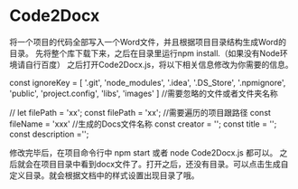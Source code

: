 # Code2Docx
将一个项目的代码全部写入一个Word文件，并且根据项目目录结构生成Word的目录。
先将整个库下载下来，之后在目录里运行npm install.（如果没有Node环境请自行百度）
之后打开Code2Docx.js，将以下相关信息修改为你需要的信息。

const ignoreKey = [
    '.git',
    'node_modules',
    '.idea',
    '.DS_Store',
    '.npmignore',
    'public',
    'project.config',
    'libs',
    'images'
]  //需要忽略的文件或者文件夹名称


// let filePath = 'xx';
const filePath = 'xx';   //需要遍历的项目跟路径
const fileName = 'xxx'  //生成的Docs文件名称
const creator = '';
const title = '';
const description ='';

修改完毕后，在项目命令行中 npm start 或者 node Code2Docx.js 都可以。
之后就会在项目目录中看到docx文件了。打开之后，还没有目录。可以点击生成自定义目录。就会根据文档中的样式设置出现目录了哦。
